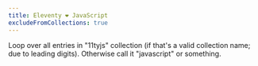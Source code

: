 ```yaml
---
title: Eleventy ❤️ JavaScript
excludeFromCollections: true
---
```


Loop over all entries in "11tyjs" collection (if that's a valid collection name; due to leading digits). Otherwise call it "javascript" or something.
